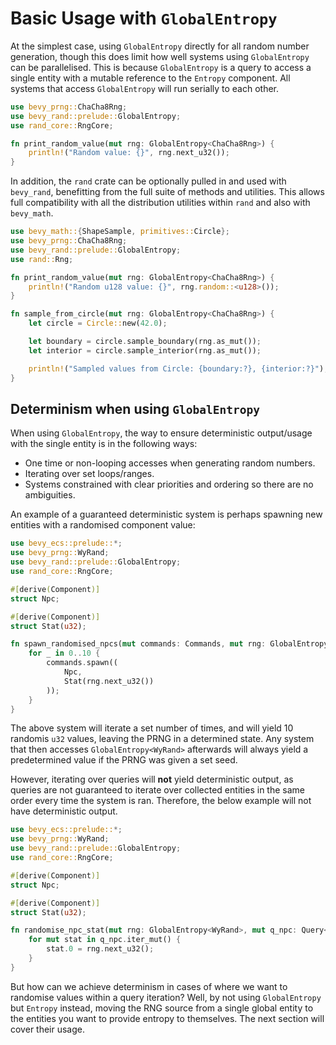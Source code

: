 # Basic Usage with `GlobalEntropy`

At the simplest case, using `GlobalEntropy` directly for all random number generation, though this does limit how well systems using `GlobalEntropy` can be parallelised. This is because `GlobalEntropy` is a query to access a single entity with a mutable reference to the `Entropy` component. All systems that access `GlobalEntropy` will run serially to each other.

```rust
use bevy_prng::ChaCha8Rng;
use bevy_rand::prelude::GlobalEntropy;
use rand_core::RngCore;

fn print_random_value(mut rng: GlobalEntropy<ChaCha8Rng>) {
    println!("Random value: {}", rng.next_u32());
}
```

In addition, the `rand` crate can be optionally pulled in and used with `bevy_rand`, benefitting from the full suite of methods and utilities. This allows full compatibility with all the distribution utilities within `rand` and also with `bevy_math`.

```rust ignore
use bevy_math::{ShapeSample, primitives::Circle};
use bevy_prng::ChaCha8Rng;
use bevy_rand::prelude::GlobalEntropy;
use rand::Rng;

fn print_random_value(mut rng: GlobalEntropy<ChaCha8Rng>) {
    println!("Random u128 value: {}", rng.random::<u128>());
}

fn sample_from_circle(mut rng: GlobalEntropy<ChaCha8Rng>) {
    let circle = Circle::new(42.0);

    let boundary = circle.sample_boundary(rng.as_mut());
    let interior = circle.sample_interior(rng.as_mut());

    println!("Sampled values from Circle: {boundary:?}, {interior:?}");
}
```

## Determinism when using `GlobalEntropy`

When using `GlobalEntropy`, the way to ensure deterministic output/usage with the single entity is in the following ways:

- One time or non-looping accesses when generating random numbers.
- Iterating over set loops/ranges.
- Systems constrained with clear priorities and ordering so there are no ambiguities.

An example of a guaranteed deterministic system is perhaps spawning new entities with a randomised component value:

```rust
use bevy_ecs::prelude::*;
use bevy_prng::WyRand;
use bevy_rand::prelude::GlobalEntropy;
use rand_core::RngCore;

#[derive(Component)]
struct Npc;

#[derive(Component)]
struct Stat(u32);

fn spawn_randomised_npcs(mut commands: Commands, mut rng: GlobalEntropy<WyRand>) {
    for _ in 0..10 {
        commands.spawn((
            Npc,
            Stat(rng.next_u32())
        ));
    }
}
```

The above system will iterate a set number of times, and will yield 10 randomis `u32` values, leaving the PRNG in a determined state. Any system that then accesses `GlobalEntropy<WyRand>` afterwards will always yield a predetermined value if the PRNG was given a set seed.

However, iterating over queries will **not** yield deterministic output, as queries are not guaranteed to iterate over collected entities in the same order every time the system is ran. Therefore, the below example will not have deterministic output.

```rust
use bevy_ecs::prelude::*;
use bevy_prng::WyRand;
use bevy_rand::prelude::GlobalEntropy;
use rand_core::RngCore;

#[derive(Component)]
struct Npc;

#[derive(Component)]
struct Stat(u32);

fn randomise_npc_stat(mut rng: GlobalEntropy<WyRand>, mut q_npc: Query<&mut Stat, With<Npc>>) {
    for mut stat in q_npc.iter_mut() {
        stat.0 = rng.next_u32();
    }
}
```

But how can we achieve determinism in cases of where we want to randomise values within a query iteration? Well, by not using `GlobalEntropy` but `Entropy` instead, moving the RNG source from a single global entity to the entities you want to provide entropy to themselves. The next section will cover their usage.

